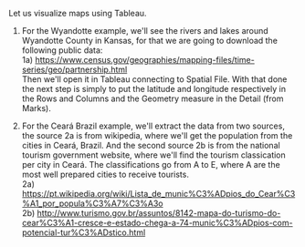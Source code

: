 Let us visualize maps using Tableau.

1) For the Wyandotte example, we'll see the rivers and lakes around Wyandotte County in Kansas, for that we are going to download the following public data:  
  1a) https://www.census.gov/geographies/mapping-files/time-series/geo/partnership.html  
  Then we'll open it in Tableau connecting to Spatial File. With that done the next step is simply to put the latitude and 
    longitude respectively in the Rows and Columns and the Geometry measure in the Detail (from Marks).

2) For the Ceará Brazil example, we'll extract the data from two sources, the source 2a is from wikipedia, where we'll get the population from the cities in Ceará, Brazil. And the second source 2b is from the national tourism government website, where we'll find the tourism classication per city in Ceará. The classifications go from A to E, where A are the most well prepared cities to receive tourists.  
  2a) https://pt.wikipedia.org/wiki/Lista_de_munic%C3%ADpios_do_Cear%C3%A1_por_popula%C3%A7%C3%A3o  
  2b) http://www.turismo.gov.br/assuntos/8142-mapa-do-turismo-do-cear%C3%A1-cresce-e-estado-chega-a-74-munic%C3%ADpios-com-potencial-tur%C3%ADstico.html
